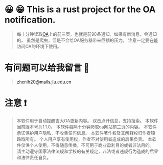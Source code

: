 
# 😀 😁 This is a rust project for the OA notification.

>每十分钟读取[OA](https://oa.jlu.edu.cn/defaultroot/login.jsp?access=oa)上的前三页，也就是前90条通知，如果有新消息，会通知的。
>虽然是爬虫，但是不会给OA服务器带来巨额的压力。
>注意一定要在能访问OA的环境下使用。

# 有问题可以给我留言 📧
>zhenlh20@mails.jlu.edu.cn
> 
> 
# 注意 ❗
>  本软件用于自动提醒吉大OA更新内容。
双击点开信息，支持搜索。
本软件当前版本号为1.1.0。
本软件每隔十分钟爬取oa网站前三页的内容。
本软件承诺保护用户隐私，不收集任何信息。
本软件著作权及其解释权归作者镇路晗所有。
个人用户享有使用权，作者不对使用者造成的后果负责。
本软件仅供个人使用，不得随意传播，不可用于商业盈利目的或者非法目的。
请主动遵守国家法律法规和学校的有关规定，非法或者违规行为造成的后果和法律责任自负。